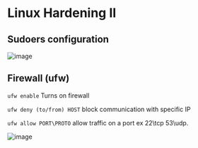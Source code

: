 # Linux Hardening II

## Sudoers configuration

![image](https://user-images.githubusercontent.com/70460747/129461807-b9a1190c-8db8-471d-981d-cecf1a01b6de.png)


## Firewall (ufw)

`ufw enable` Turns on firewall

`ufw deny (to/from) HOST` block communication with specific IP

`ufw allow PORT\PROTO` allow traffic on a port ex 22\tcp 53\udp.


![image](https://user-images.githubusercontent.com/70460747/129461820-8b8e2ac5-a534-43c2-aaab-4645871eb394.png)

